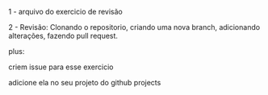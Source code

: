 1 - arquivo do exercicio de revisão 

2 - Revisão: Clonando o repositorio, criando uma nova branch, adicionando alterações, fazendo pull request.

plus:

criem issue para esse exercicio

adicione ela no seu projeto do github projects

